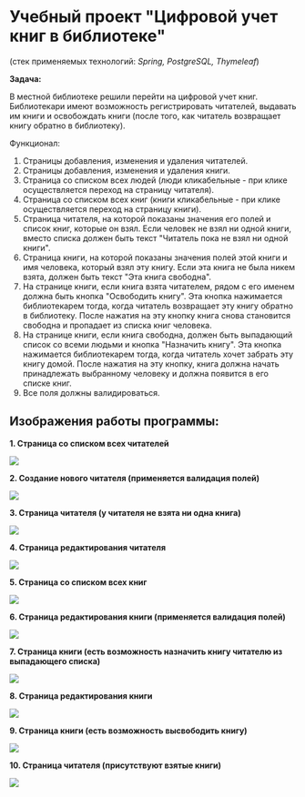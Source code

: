# Учебный проект "Цифровой учет книг в библиотеке"
(стек применяемых технологий: *Spring, PostgreSQL, Thymeleaf*)

**Задача:**

В местной библиотеке решили перейти на цифровой учет книг. Библиотекари имеют возможность регистрировать читателей, выдавать им книги и освобождать книги (после того, как читатель возвращает книгу обратно в библиотеку).

Функционал:
1) Страницы добавления, изменения и удаления читателей.
2) Страницы добавления, изменения и удаления книги.
3) Страница со списком всех людей (люди кликабельные - при клике осуществляется переход на страницу читателя).
4) Страница со списком всех книг (книги кликабельные - при клике осуществляется переход на страницу книги).
5) Страница читателя, на которой показаны значения его полей и список книг, которые он взял. Если человек не взял ни одной книги, вместо списка должен быть текст "Читатель пока не взял ни одной книги".
6) Страница книги, на которой показаны значения полей этой книги и имя человека, который взял эту книгу. Если эта книга не была никем взята, должен быть текст "Эта книга свободна".
7) На странице книги, если книга взята читателем, рядом с его именем должна быть кнопка "Освободить книгу". Эта кнопка нажимается библиотекарем тогда, когда читатель возвращает эту книгу обратно в библиотеку. После нажатия на эту кнопку книга снова становится свободна и пропадает из списка книг человека.
8) На странице книги, если книга свободна, должен быть выпадающий список со всеми людьми и кнопка "Назначить книгу". Эта кнопка нажимается библиотекарем тогда, когда читатель хочет забрать эту книгу домой. После нажатия на эту кнопку, книга должна начать принадлежать выбранному человеку и должна появится в его списке книг.
9) Все поля должны валидироваться.

## Изображения работы программы:
**1. Страница со списком всех читателей**

![](./screenshots/001.jpg)

**2. Создание нового читателя (применяется валидация полей)**

![](./screenshots/002.jpg)

**3. Страница читателя (у читателя не взята ни одна книга)**

![](./screenshots/003.jpg)

**4. Страница редактирования читателя**

![](./screenshots/004.jpg)

**5. Страница со списком всех книг**

![](./screenshots/005.jpg)

**6. Страница редактирования книги (применяется валидация полей)**

![](./screenshots/006.jpg)

**7. Страница книги (есть возможность назначить книгу читателю из выпадающего списка)**

![](./screenshots/007.jpg)

**8. Страница редактирования книги**

![](./screenshots/008.jpg)

**9. Страница книги (есть возможность высвободить книгу)**

![](./screenshots/009.jpg)

**10. Страница читателя (присутствуют взятые книги)**

![](./screenshots/010.jpg)